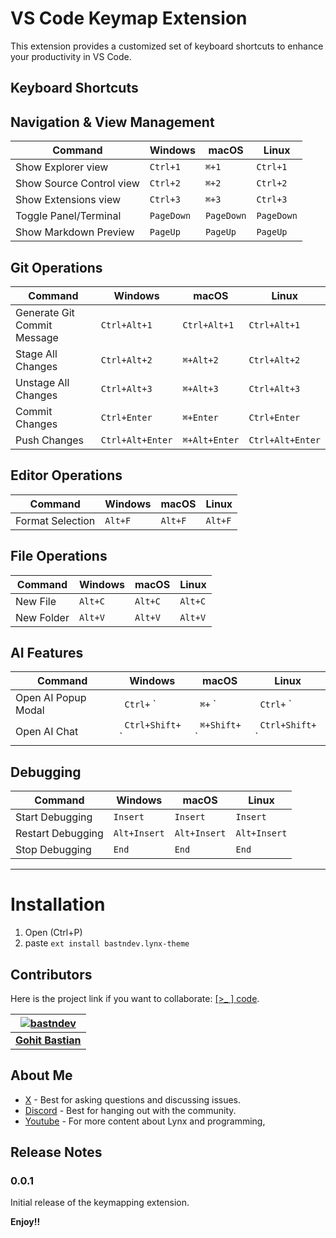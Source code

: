 # VS Code Keymap Extension

This extension provides a customized set of keyboard shortcuts to enhance your productivity in VS Code.

## Keyboard Shortcuts

## Navigation & View Management

| Command                       | Windows           | macOS             | Linux             |
|-------------------------------|-------------------|-------------------|-------------------|
| Show Explorer view            | `Ctrl+1`          | `⌘+1`             | `Ctrl+1`          |
| Show Source Control view      | `Ctrl+2`          | `⌘+2`             | `Ctrl+2`          |
| Show Extensions view          | `Ctrl+3`          | `⌘+3`             | `Ctrl+3`          |
| Toggle Panel/Terminal         | `PageDown`        | `PageDown`        | `PageDown`        |
| Show Markdown Preview         | `PageUp`          | `PageUp`          | `PageUp`          |

## Git Operations

| Command                       | Windows           | macOS             | Linux             |
|-------------------------------|-------------------|-------------------|-------------------|
| Generate Git Commit Message   | `Ctrl+Alt+1`      | `Ctrl+Alt+1`      | `Ctrl+Alt+1`      |
| Stage All Changes             | `Ctrl+Alt+2`      | `⌘+Alt+2`         | `Ctrl+Alt+2`      |
| Unstage All Changes           | `Ctrl+Alt+3`      | `⌘+Alt+3`         | `Ctrl+Alt+3`      |
| Commit Changes                | `Ctrl+Enter`      | `⌘+Enter`         | `Ctrl+Enter`      |
| Push Changes                  | `Ctrl+Alt+Enter`  | `⌘+Alt+Enter`     | `Ctrl+Alt+Enter`  |

## Editor Operations

| Command                       | Windows           | macOS             | Linux             |
|-------------------------------|-------------------|-------------------|-------------------|
| Format Selection              | `Alt+F`           | `Alt+F`           | `Alt+F`           |

## File Operations

| Command                       | Windows           | macOS             | Linux             |
|-------------------------------|-------------------|-------------------|-------------------|
| New File                      | `Alt+C`           | `Alt+C`           | `Alt+C`           |
| New Folder                    | `Alt+V`           | `Alt+V`           | `Alt+V`           |

## AI Features

| Command                       | Windows           | macOS             | Linux             |
|-------------------------------|-------------------|-------------------|-------------------|
| Open AI Popup Modal           | ` Ctrl+` `        | ` ⌘+` `           | ` Ctrl+` `        |
| Open AI Chat                  | ` Ctrl+Shift+` `  | ` ⌘+Shift+` `     | ` Ctrl+Shift+` `  |

## Debugging

| Command                       | Windows           | macOS             | Linux             |
|-------------------------------|-------------------|-------------------|-------------------|
| Start Debugging               | `Insert`          | `Insert`          | `Insert`          |
| Restart Debugging             | `Alt+Insert`      | `Alt+Insert`      | `Alt+Insert`      |
| Stop Debugging                | `End`             | `End`             | `End`             |


---

# Installation
1. Open (Ctrl+P)
2. paste `ext install bastndev.lynx-theme`


## Contributors

Here is the project link if you want to collaborate: [[>_ ] code](https://github.com/bastndev/Lynx-keymap).

| [![bastndev](https://github.com/bastndev.png?size=100)](https://github.com/bastndev)      |
|:----------------------------------------------------------------------------------------: |
| **[Gohit Bastian](https://github.com/bastndev)**                                          |


## About Me

* [X](https://twitter.com/bastndev) - Best for asking questions and discussing issues.
* [Discord](https://discord.com/invite/bgzvzP6aZH) - Best for hanging out with the community.
* [Youtube](https://www.youtube.com/@bastndev) - For more content about Lynx and programming,

## Release Notes

### 0.0.1

Initial release of the keymapping extension.

**Enjoy!!**